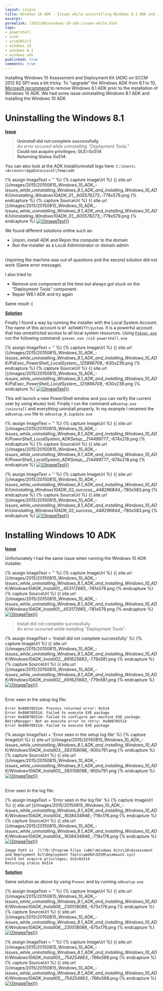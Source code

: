```yaml
---
layout: single
title: Windows 10 ADK - Issues while uninstalling Windows 8.1 ADK and installing Windows 10 ADK
excerpt: 
permalink: /2015/08/windows-10-adk-issues-while.html
tags: 
- powershell
- sccm
- sccm2012r2
- windows 10
- windows 8.1
- windows adk
published: true
comments: true
---
```


 
 Installing Windows 10 Assessment and Deployment Kit (ADK) on SCCM 2012 R2 SP1 was a bit tricky. To "upgrade" the Windows ADK from 8.1 to 10, <a href="http://blogs.technet.com/b/configmgrteam/archive/2015/08/05/windows-10-adk-and-configuration-manager.aspx" target="_blank">Microsoft recommend</a> to remove Windows 8.1 ADK prior to the installation of Windows 10 ADK. We had some issue uninstalling Windows 8.1 ADK and installing the Windows 10 ADK



# Uninstalling the Windows 8.1

<b><u>Issue</u></b>

> <b>Uninstall did not complete successfully</b><br>
> <i>An error occured while uninstalling "Deployment Tools."</i><br>
> <b>Could not acquire privileges; GLE=0x514 </b><br>
<b>Returning Status 0x514 </b>

You can also look at the ADK install/uninstall logs here: `C:\Users\<Account>\AppData\Local\Temp\adk`


{% assign ImageText = '' %}
{% capture ImageUrl %}
{{ site.url }}/images/2015/20150815_Windows_10_ADK_-_Issues_while_uninstalling_Windows_8.1_ADK_and_installing_Windows_10_ADK/Uninstalling_Windows10ADK_01__605578273__-778x579.png
{% endcapture %}
{% capture SourceUrl %}
{{ site.url }}/images/2015/20150815_Windows_10_ADK_-_Issues_while_uninstalling_Windows_8.1_ADK_and_installing_Windows_10_ADK/Uninstalling_Windows10ADK_01__605578273__-778x579.png
{% endcapture %}
[![{{ImageText}}]({{ImageUrl}})]({{SourceUrl}})


We found different solutions online such as:
* Unjoin, install ADK and Rejoin the computer to the domain
* Run the installer as a Local Administrator or domain admin

<br>
Unjoining the machine was out of questions and the second solution did not work (Same error message).

I also tried to:
* Remove one component at the time but always got stuck on the "Deployment Tools" component.
* Repair W8.1 ADK and try again

Same result :(


<b><u>Solution </u></b>

Finally I found a way by running the installer with the Local System Account. The name of this account is `NT AUTHORITY\System`. It is a powerful account that has unrestricted access to all local system resources.
Using [`PsExec.exe`](https://technet.microsoft.com/en-us/sysinternals/bb897553.aspx) run the following command:
`psexec.exe /sid powershell.exe`


{% assign ImageText = '' %}
{% capture ImageUrl %}
{{ site.url }}/images/2015/20150815_Windows_10_ADK_-_Issues_while_uninstalling_Windows_8.1_ADK_and_installing_Windows_10_ADK/PsExec_PowerShell_LocalSystem__125866709__-630x239.png
{% endcapture %}
{% capture SourceUrl %}
{{ site.url }}/images/2015/20150815_Windows_10_ADK_-_Issues_while_uninstalling_Windows_8.1_ADK_and_installing_Windows_10_ADK/PsExec_PowerShell_LocalSystem__125866709__-630x239.png
{% endcapture %}
[![{{ImageText}}]({{ImageUrl}})]({{SourceUrl}})


This will launch a new PowerShell window and you can verify the current user by using `WhoAmI` tool.
Finally I run the command `adksetup.exe /uninstall` and everything uninstall properly. In my example I renamed the `adksetup.exe` file to `adksetup_8.1update.exe`



{% assign ImageText = '' %}
{% capture ImageUrl %}
{{ site.url }}/images/2015/20150815_Windows_10_ADK_-_Issues_while_uninstalling_Windows_8.1_ADK_and_installing_Windows_10_ADK/PowerShell_LocalSystem_ADKSetup__214499777__-674x218.png
{% endcapture %}
{% capture SourceUrl %}
{{ site.url }}/images/2015/20150815_Windows_10_ADK_-_Issues_while_uninstalling_Windows_8.1_ADK_and_installing_Windows_10_ADK/PowerShell_LocalSystem_ADKSetup__214499777__-674x218.png
{% endcapture %}
[![{{ImageText}}]({{ImageUrl}})]({{SourceUrl}})


{% assign ImageText = '' %}
{% capture ImageUrl %}
{{ site.url }}/images/2015/20150815_Windows_10_ADK_-_Issues_while_uninstalling_Windows_8.1_ADK_and_installing_Windows_10_ADK/Uninstalling_Windows10ADK_02_success__448296844__-780x583.png
{% endcapture %}
{% capture SourceUrl %}
{{ site.url }}/images/2015/20150815_Windows_10_ADK_-_Issues_while_uninstalling_Windows_8.1_ADK_and_installing_Windows_10_ADK/Uninstalling_Windows10ADK_02_success__448296844__-780x583.png
{% endcapture %}
[![{{ImageText}}]({{ImageUrl}})]({{SourceUrl}})


# Installing Windows 10 ADK

<b><u>Issue</u></b>

Unfortunately I had the same issue when running the Windows 10 ADK Installer.


{% assign ImageText = '' %}
{% capture ImageUrl %}
{{ site.url }}/images/2015/20150815_Windows_10_ADK_-_Issues_while_uninstalling_Windows_8.1_ADK_and_installing_Windows_10_ADK/Windows10ADK_Install01__453172665__-781x579.png
{% endcapture %}
{% capture SourceUrl %}
{{ site.url }}/images/2015/20150815_Windows_10_ADK_-_Issues_while_uninstalling_Windows_8.1_ADK_and_installing_Windows_10_ADK/Windows10ADK_Install01__453172665__-781x579.png
{% endcapture %}
[![{{ImageText}}]({{ImageUrl}})]({{SourceUrl}})

> Install did not complete successfully.<br>
> An error occurred while installing "Deployment Tools".

{% assign ImageText = 'Install did not complete successfully' %}
{% capture ImageUrl %}
{{ site.url }}/images/2015/20150815_Windows_10_ADK_-_Issues_while_uninstalling_Windows_8.1_ADK_and_installing_Windows_10_ADK/Windows10ADK_Install02__691625683__-779x581.png
{% endcapture %}
{% capture SourceUrl %}
{{ site.url }}/images/2015/20150815_Windows_10_ADK_-_Issues_while_uninstalling_Windows_8.1_ADK_and_installing_Windows_10_ADK/Windows10ADK_Install02__691625683__-779x581.png
{% endcapture %}
[![{{ImageText}}]({{ImageUrl}})]({{SourceUrl}})

<br>
Error seen in the setup log file:

```
Error 0x800705514: Process returned error: 0x514
Error 0x800705514: Failed to execute EXE package
Error 0x800705514: Failed to configure per-machine EXE package.
RetryManager: Not an execute error to retry: 0x800705514
Error 0x800705514: Failed to execute EXE package
```

{% assign ImageText = 'Error seen in the setup log file' %}
{% capture ImageUrl %}
{{ site.url }}/images/2015/20150815_Windows_10_ADK_-_Issues_while_uninstalling_Windows_8.1_ADK_and_installing_Windows_10_ADK/Windows10ADK_Install03__583158098__-900x791.png
{% endcapture %}
{% capture SourceUrl %}
{{ site.url }}/images/2015/20150815_Windows_10_ADK_-_Issues_while_uninstalling_Windows_8.1_ADK_and_installing_Windows_10_ADK/Windows10ADK_Install03__583158098__-900x791.png
{% endcapture %}
[![{{ImageText}}]({{ImageUrl}})]({{SourceUrl}})

<br>
Error seen in the log file:

{% assign ImageText = 'Error seen in the log file' %}
{% capture ImageUrl %}
{{ site.url }}/images/2015/20150815_Windows_10_ADK_-_Issues_while_uninstalling_Windows_8.1_ADK_and_installing_Windows_10_ADK/Windows10ADK_Install04__1638434946__-719x176.png
{% endcapture %}
{% capture SourceUrl %}
{{ site.url }}/images/2015/20150815_Windows_10_ADK_-_Issues_while_uninstalling_Windows_8.1_ADK_and_installing_Windows_10_ADK/Windows10ADK_Install04__1638434946__-719x176.png
{% endcapture %}
[![{{ImageText}}]({{ImageUrl}})]({{SourceUrl}})

```
Image Path is  [\??D:\Program Files (x86)\Windows Kits\10\Assessment and Deployment Kit\Deployment Tools\amd64\DISM\wimmount.sys]
Could not acquire privileges; GLE=0x514
Returning status 0x514
```




<b><u>Solution</u></b>

Same solution as above by using `Psexec` and by running `adksetup.exe`


{% assign ImageText = '' %}
{% capture ImageUrl %}
{{ site.url }}/images/2015/20150815_Windows_10_ADK_-_Issues_while_uninstalling_Windows_8.1_ADK_and_installing_Windows_10_ADK/Windows10ADK_Install06__230518088__-675x176.png
{% endcapture %}
{% capture SourceUrl %}
{{ site.url }}/images/2015/20150815_Windows_10_ADK_-_Issues_while_uninstalling_Windows_8.1_ADK_and_installing_Windows_10_ADK/Windows10ADK_Install06__230518088__-675x176.png
{% endcapture %}
[![{{ImageText}}]({{ImageUrl}})]({{SourceUrl}})



{% assign ImageText = '' %}
{% capture ImageUrl %}
{{ site.url }}/images/2015/20150815_Windows_10_ADK_-_Issues_while_uninstalling_Windows_8.1_ADK_and_installing_Windows_10_ADK/Windows10ADK_Install05__754254663__-766x568.png
{% endcapture %}
{% capture SourceUrl %}
{{ site.url }}/images/2015/20150815_Windows_10_ADK_-_Issues_while_uninstalling_Windows_8.1_ADK_and_installing_Windows_10_ADK/Windows10ADK_Install05__754254663__-766x568.png
{% endcapture %}
[![{{ImageText}}]({{ImageUrl}})]({{SourceUrl}})
